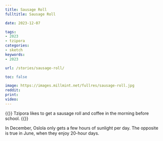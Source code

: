 ```yaml
---
title: Sausage Roll
fulltitle: Sausage Roll

date: 2023-12-07

tags:
- 2023
- tzipora
categories:
- sketch
keywords:
- 2023

url: /stories/sausage-roll/

toc: false

image: https://images.millmint.net/fullres/sausage-roll.jpg
reddit:
print:
video:
---
```

{{<hint caption>}}
Tzipora likes to get a sausage roll and coffee in the morning before school.
{{</hint>}}

In December, Oslola only gets a few hours of sunlight per day. The opposite is true in June, when they enjoy 20-hour days.